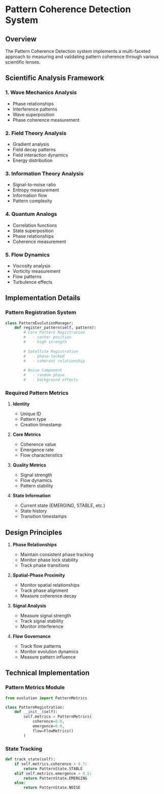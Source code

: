 # Pattern Coherence Detection System

## Overview

The Pattern Coherence Detection system implements a multi-faceted approach to measuring and validating pattern coherence through various scientific lenses.

## Scientific Analysis Framework

### 1. Wave Mechanics Analysis
- Phase relationships
- Interference patterns
- Wave superposition
- Phase coherence measurement

### 2. Field Theory Analysis
- Gradient analysis
- Field decay patterns
- Field interaction dynamics
- Energy distribution

### 3. Information Theory Analysis
- Signal-to-noise ratio
- Entropy measurement
- Information flow
- Pattern complexity

### 4. Quantum Analogs
- Correlation functions
- State superposition
- Phase relationships
- Coherence measurement

### 5. Flow Dynamics
- Viscosity analysis
- Vorticity measurement
- Flow patterns
- Turbulence effects

## Implementation Details

### Pattern Registration System

```python
class PatternEvolutionManager:
    def register_pattern(self, pattern):
        # Core Pattern Registration
        #   - center position
        #   - high strength
        
        # Satellite Registration
        #   - phase-locked
        #   - coherent relationship
        
        # Noise Component
        #   - random phase
        #   - background effects
```

### Required Pattern Metrics

1. **Identity**
   - Unique ID
   - Pattern type
   - Creation timestamp

2. **Core Metrics**
   - Coherence value
   - Emergence rate
   - Flow characteristics

3. **Quality Metrics**
   - Signal strength
   - Flow dynamics
   - Pattern stability

4. **State Information**
   - Current state (EMERGING, STABLE, etc.)
   - State history
   - Transition timestamps

## Design Principles

1. **Phase Relationships**
   - Maintain consistent phase tracking
   - Monitor phase lock stability
   - Track phase transitions

2. **Spatial-Phase Proximity**
   - Monitor spatial relationships
   - Track phase alignment
   - Measure coherence decay

3. **Signal Analysis**
   - Measure signal strength
   - Track signal stability
   - Monitor interference

4. **Flow Governance**
   - Track flow patterns
   - Monitor evolution dynamics
   - Measure pattern influence

## Technical Implementation

### Pattern Metrics Module
```python
from evolution import PatternMetrics

class PatternRegistration:
    def __init__(self):
        self.metrics = PatternMetrics(
            coherence=0.0,
            emergence=0.0,
            flow=FlowMetrics()
        )
```

### State Tracking
```python
def track_state(self):
    if self.metrics.coherence > 0.7:
        return PatternState.STABLE
    elif self.metrics.emergence > 0.5:
        return PatternState.EMERGING
    else:
        return PatternState.NOISE
```

